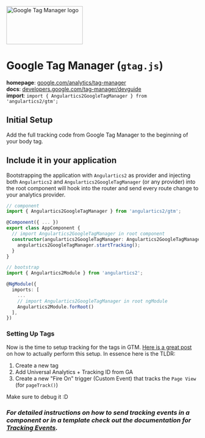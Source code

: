 <img 
    src="../../../assets/svg/gtm.svg" 
    alt="Google Tag Manager logo"
    height="100px"
    width="200px" />

# Google Tag Manager (`gtag.js`)
__homepage__: [google.com/analytics/tag-manager](https://www.google.com/analytics/tag-manager/)  
__docs__: [developers.google.com/tag-manager/devguide](https://developers.google.com/tag-manager/devguide)  
__import__: `import { Angulartics2GoogleTagManager } from 'angulartics2/gtm';`  


## Initial Setup

Add the full tracking code from Google Tag Manager to the beginning of your body tag.

## Include it in your application

Bootstrapping the application with ```Angulartics2``` as provider and injecting both ```Angulartics2``` and ```Angulartics2GoogleTagManager``` (or any provider) into the root component will hook into the router and send every route change to your analytics provider.


```ts
// component
import { Angulartics2GoogleTagManager } from 'angulartics2/gtm';

@Component({ ... })
export class AppComponent {
  // import Angulartics2GoogleTagManager in root component
  constructor(angulartics2GoogleTagManager: Angulartics2GoogleTagManager) {
    angulartics2GoogleTagManager.startTracking();
  }
}
```

```ts
// bootstrap
import { Angulartics2Module } from 'angulartics2';

@NgModule({
  imports: [
    ...
    // import Angulartics2GoogleTagManager in root ngModule    
    Angulartics2Module.forRoot()
  ],
})
```

### Setting Up Tags

Now is the time to setup tracking for the tags in GTM.  [Here is a great post](http://blog.thecodecampus.de/angular-2-google-analytics-google-tag-manager/) on how to actually perform this setup.  In essence here is the TLDR:

1. Create a new tag
2. Add Universal Analytics + Tracking ID from GA
3. Create a new "Fire On" trigger (Custom Event) that tracks the `Page View` (for `pageTrack()`)

Make sure to debug it :D

### _For detailed instructions on how to send tracking events in a component or in a template check out the documentation for [Tracking Events](https://github.com/angulartics/angulartics2/wiki/Tracking-Events)._

